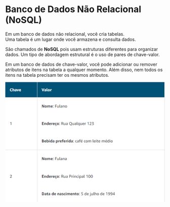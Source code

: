 # Banco de Dados Não Relacional (NoSQL)

Em um banco de dados não relacional, você cria tabelas.  
Uma tabela é um lugar onde você armazena e consulta dados.

São chamados de **NoSQL** pois usam estruturas diferentes para organizar dados. Um tipo de abordagem estrutural é o uso de pares de chave-valor.

Em um banco de dados de chave-valor, você pode adicionar ou remover atributos de itens na tabela a qualquer momento. Além disso, nem todos os itens na tabela precisam ter os mesmos atributos. 

![NoSQL](../../../_images/AWS-Cloud-Practitioner-Essentials/Modulo5/nosql.png)